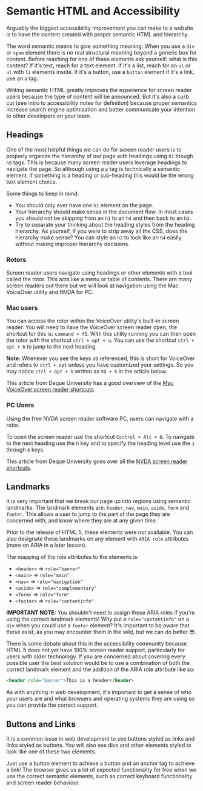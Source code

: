 <!-- Student Takeaway -->
<!-- By the end of this lesson students should be able to recognize the importance of semantic HTML for accessibility and how to make better choices than just divs and spans to create their structure. They should understand how users can navigate websites using headings and how to access the rotor. -->

# Semantic HTML and Accessibility

Arguably the biggest accessibility improvement you can make to a website is to have the content created with proper semantic HTML and hierarchy. 

The word semantic means to give something meaning. When you use a `div` or `span` element there is no real structural meaning beyond a generic box for content. Before reaching for one of these elements ask yourself: what is this content? If it's text, reach for a text element. If it's a list, reach for an `ol` or `ul` with `li` elements inside. If it's a button, use a `button` element if it's a link, use an `a` tag.

Writing semantic HTML greatly improves the experience for screen reader users because the type of content will be announced. But it's also a curb cut (see intro to accessibility notes for definition) because proper semantics increase search engine optimization and better communicate your intention to other developers on your team. 

## Headings

One of the most helpful things we can do for screen reader users is to properly organize the hierarchy of our page with headings using `h1` though `h6` tags. This is because many screen reader users leverage headings to navigate the page. So although using a `p` tag is technically a semantic element, if something is a heading or sub-heading this would be the wrong text element choice.

Some things to keep in mind:

* You should only ever have one `h1` element on the page.
* Your hierarchy should make sense in the document flow. In most cases you should not be skipping from an `h1` to an `h4` and then back to an `h2`.
* Try to separate your thinking about the heading styles from the heading hierarchy. As yourself, if you were to strip away all the CSS, does the hierarchy make sense? You can style an `h2` to look like an `h4` easily without making improper hierarchy decisions. 

### Rotors

Screen reader users navigate using headings or other elements with a tool called the rotor. This acts like a menu or table of contents. There are many screen readers out there but we will look at navigation using the Mac VoiceOver utility and NVDA for PC.  

### Mac users 

You can access the rotor within the VoiceOver utility's built-in screen reader. You will need to have the VoiceOver screen reader open, the shortcut for this is: `command + f5`. With this utility running you can then open the rotor with the shortcut `ctrl + opt + u`. You can use the shortcut `ctrl + opt + h` to jump to the next heading.

**Note:** Whenever you see the keys `VO` referenced, this is short for VoiceOver and refers to `ctrl + opt` unless you have customized your settings. So you may notice `ctrl + opt + h` written as `VO + h` in the article below.
 
This article from Deque University has a good overview of the [Mac VoiceOver screen reader shortcuts](https://dequeuniversity.com/screenreaders/voiceover-keyboard-shortcuts).

### PC Users

Using the free NVDA screen reader software PC, users can navigate with a rotor.

To open the screen reader use the shortcut `Control + Alt + N`. To navigate to the next heading use the `h` key and to specify the heading level use the `1` through `6` keys.

This article from Deque University goes over all the [NVDA screen reader shortcuts](https://dequeuniversity.com/screenreaders/nvda-keyboard-shortcuts). 

## Landmarks

It is very important that we break our page up into regions using semantic landmarks. The landmark elements are: `header`, `nav`, `main`, `aside`, `form` and `footer`. This allows a user to jump to the part of the page they are concerned with, and know where they are at any given time. 

Prior to the release of HTML 5, these elements were not available. You can also designate these landmarks on any element with `ARIA role` attributes (more on ARIA in a later lesson).

The mapping of the role attributes to the elements is:

* `<header>` => `role="banner"`
* `<main>` => `role="main"`
* `<nav>` => `role="navigation"`
* `<aside>` => `role="complementary"`
* `<form>` => `role="form"`
* `<footer>` => `role="contentinfo"`

**IMPORTANT NOTE:** You shouldn't need to assign these ARIA roles if you're using the correct landmark elements! Why put a `role="contentinfo"` on a `div` when you could use a `footer` element? It's important to be aware that these exist, as you may encounter them in the wild, but we can do better 😎.

There is some debate about this in the accessibility community because HTML 5 does not yet have 100% screen reader support, particularly for users with older technology. If you are concerned about covering every possible user the best solution would be to use a combination of both the correct landmark element and the addition of the ARIA role attribute like so:

```html
<header role="banner">This is a header</header>
```

As with anything in web development, it's important to get a sense of who your users are and what browsers and operating systems they are using so you can provide the correct support.

## Buttons and Links

It is a common issue in web development to see buttons styled as links and links styled as buttons. You will also see divs and other elements styled to look like one of these two elements.

Just use a button element to achieve a button and an anchor tag to achieve a link! The browser gives us a lot of expected functionality for free when we use the correct semantic elements, such as correct keyboard functionality and screen reader behaviour. 